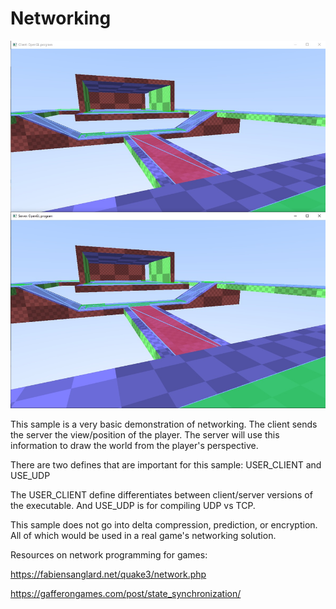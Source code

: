 # Networking
![Networking](screenshot.jpg)

This sample is a very basic demonstration of networking.  The client sends the server the view/position of the player.  The server will use this information to draw the world from the player's perspective.

There are two defines that are important for this sample: USER_CLIENT and USE_UDP

The USER_CLIENT define differentiates between client/server versions of the executable.  And USE_UDP is for compiling UDP vs TCP.

This sample does not go into delta compression, prediction, or encryption.  All of which would be used in a real game's networking solution.

Resources on network programming for games:

https://fabiensanglard.net/quake3/network.php

https://gafferongames.com/post/state_synchronization/
